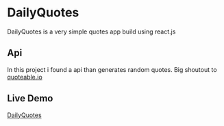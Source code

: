 # DailyQuotes

DailyQuotes is a very simple quotes app build using react.js 

## Api
In this project i found a api than generates random quotes. Big shoutout to [quoteable.io](https://github.com/lukePeavey/quotable)

## Live Demo
[DailyQuotes](https://soft-selkie-049f8c.netlify.app)